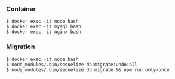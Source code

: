 ### Container
```
$ docker exec -it node bash
$ docker exec -it mysql bash
$ docker exec -it nginx bash
```

### Migration
```
$ docker exec -it node bash
$ node_modules/.bin/sequelize db:migrate:undo:all
$ node_modules/.bin/sequelize db:migrate && npm run only-once
```
